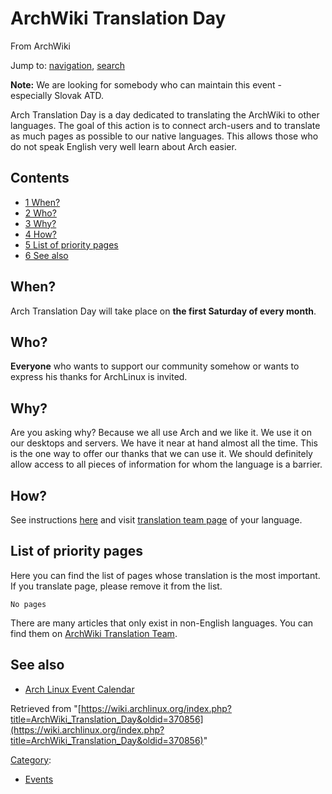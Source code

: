 # ArchWiki Translation Day

From ArchWiki

Jump to: [navigation](#column-one), [search](#searchInput)

**Note:** We are looking for somebody who can maintain this event - especially Slovak ATD.

Arch Translation Day is a day dedicated to translating the ArchWiki to other languages. The goal of this action is to connect arch-users and to translate as much pages as possible to our native languages. This allows those who do not speak English very well learn about Arch easier.

## Contents

*   [1 When?](#When.3F)
*   [2 Who?](#Who.3F)
*   [3 Why?](#Why.3F)
*   [4 How?](#How.3F)
*   [5 List of priority pages](#List_of_priority_pages)
*   [6 See also](#See_also)

## When?

Arch Translation Day will take place on **the first Saturday of every month**.

## Who?

**Everyone** who wants to support our community somehow or wants to express his thanks for ArchLinux is invited.

## Why?

Are you asking why? Because we all use Arch and we like it. We use it on our desktops and servers. We have it near at hand almost all the time. This is the one way to offer our thanks that we can use it. We should definitely allow access to all pieces of information for whom the language is a barrier.

## How?

See instructions [here](/index.php/ArchWiki_Translation_Team#Create_a_new_page_and_its_translation "ArchWiki Translation Team") and visit [translation team page](/index.php/ArchWiki:Contributing#Translating "ArchWiki:Contributing") of your language.

## List of priority pages

Here you can find the list of pages whose translation is the most important. If you translate page, please remove it from the list.

```
No pages

```

There are many articles that only exist in non-English languages. You can find them on [ArchWiki Translation Team](/index.php/ArchWiki_Translation_Team "ArchWiki Translation Team").

## See also

*   [Arch Linux Event Calendar](/index.php/Arch_Linux_Event_Calendar "Arch Linux Event Calendar")

Retrieved from "[https://wiki.archlinux.org/index.php?title=ArchWiki_Translation_Day&oldid=370856](https://wiki.archlinux.org/index.php?title=ArchWiki_Translation_Day&oldid=370856)"

[Category](/index.php/Special:Categories "Special:Categories"):

*   [Events](/index.php/Category:Events "Category:Events")